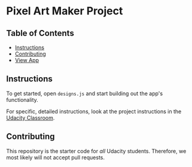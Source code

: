 # Pixel Art Maker Project

## Table of Contents

* [Instructions](#instructions)
* [Contributing](#contributing)
* [View App](https://kevindimensionc-137.github.io/Udacity-Project-Pixel-Art-Maker/ "App")

## Instructions

To get started, open `designs.js` and start building out the app's functionality.

For specific, detailed instructions, look at the project instructions in the [Udacity Classroom](https://classroom.udacity.com/me).

## Contributing

This repository is the starter code for _all_ Udacity students. Therefore, we most likely will not accept pull requests.
